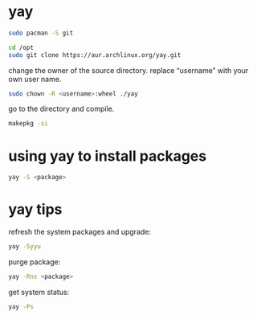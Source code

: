 # yay
```sh
sudo pacman -S git
```
```sh
cd /opt
sudo git clone https://aur.archlinux.org/yay.git
```
change the owner of the source directory. replace “username” with your own user name.
```sh
sudo chown -R <username>:wheel ./yay
```
go to the directory and compile.
```sh
makepkg -si
```
# using yay to install packages
```sh
yay -S <package>
```
# yay tips
refresh the system packages and upgrade:
```sh
yay -Syyu
```
purge package:
```sh
yay -Rns <package>
```
get system status:
```sh
yay -Ps
```